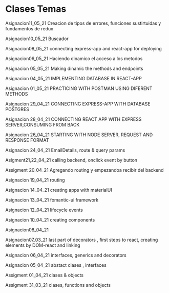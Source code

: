 # Clases Temas
Asignacion11_05_21 Creacion de tipos de errores, funciones sustirtuidas y fundamentos de redux

Asignacion10_05_21 Buscador

Asignacion08_05_21 connecting express-app and react-app for deploying

Asignacion06_05_21 Haciendo dinamico el acceso a los metodos

Asignacion 05_05_21 Making dinamic the methods and endpoints

Asignacion 04_05_21 IMPLEMENTING DATABASE IN REACT-APP

Asignacion 01_05_21 PRACTICING WITH POSTMAN USING DIFERENT METHODS

Asignacion 29_04_21 CONNECTING EXPRESS-APP WITH DATABASE POSTGRES

Asignacion 28_04_21 CONNECTING REACT APP WITH EXPRESS SERVER,CONSUMING FROM BACK

Asignacion 26_04_21 STARTING WITH NODE SERVER, REQUEST AND RESPONSE FORMAT

Asignacion 24_04_21 EmailDetails, route & query params

Asigment21,22_04_21 calling backend, onclick event by button

Assigment 20_04_21 Agregando routing y empezandoa recibir del backend

Asignacion 19_04_21 routing

Asignacion 14_04_21 creating apps with materialUI

Asignacion 13_04_21 fomantic-ui framework

Asignacion 12_04_21 lifecycle events

Asignacion 10_04_21 creating components

Asignacion08_04_21

Asignacion07_03_21 last part of decorators , first steps to react, creating elements by DOM-react and linking

Asignacion 06_04_21 interfaces, generics and decorators

Asignacion 05_04_21 abstact clases , interfaces

Assigment 01_04_21 clases & objects

Assigment 31_03_21 clases, functions and objects
